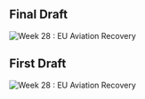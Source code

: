 ## Final Draft
![Week 28 : EU Aviation Recovery](https://user-images.githubusercontent.com/79040885/179367287-c7788204-667e-4899-b2f1-5c8df6769b25.png)

## First Draft
![Week 28 : EU Aviation Recovery](https://user-images.githubusercontent.com/79040885/179356484-83cc66bc-cebc-404d-bea2-81061d4c0dda.png)
